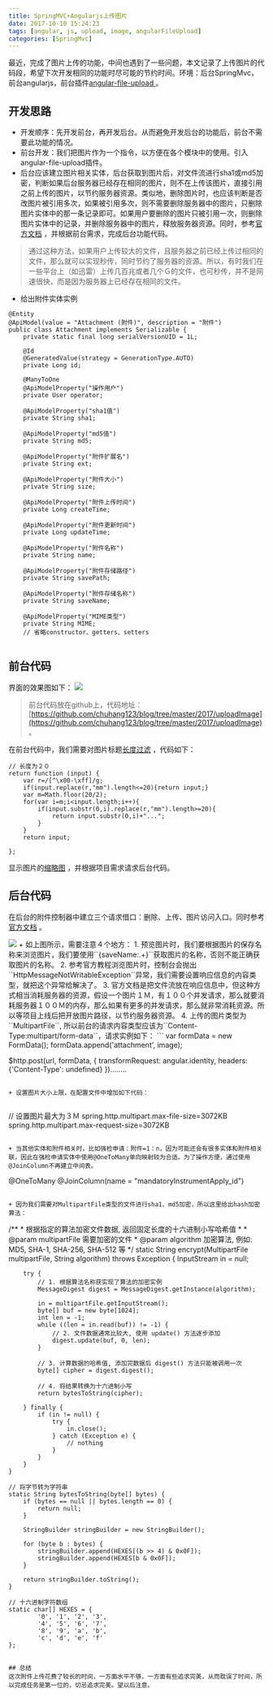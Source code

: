 ```yaml
---
title: SpringMVC+Angularjs上传图片
date: 2017-10-10 15:24:23
tags: [angular, js, upload, image, angularFileUpload]
categories: [SpringMvc]
---
```


最近，完成了图片上传的功能，中间也遇到了一些问题，本文记录了上传图片的代码段，希望下次开发相同的功能时尽可能的节约时间。环境：后台SpringMvc，前台angularjs，前台插件[angular-file-upload ](https://www.npmjs.com/package/angular-file-upload) 。

<!--more-->
## 开发思路
+ 开发顺序：先开发前台，再开发后台。从而避免开发后台的功能后，前台不需要此功能的情况。
+ 前台开发：我们把图片作为一个指令，以方便在各个模块中的使用。引入angular-file-upload插件。
+ 后台应该建立图片相关实体，后台获取到图片后，对文件流进行sha1或md5加密，判断如果后台服务器已经存在相同的图片，则不在上传该图片，直接引用之前上传的图片，以节约服务器资源。类似地，删除图片时，也应该判断是否改图片被引用多次，如果被引用多次，则不需要删除服务器中的图片，只删除图片实体中的那一条记录即可。如果用户要删除的图片只被引用一次，则删除图片实体中的记录，并删除服务器中的图片，释放服务器资源。同时，参考[官方文档](https://spring.io/guides/gs/uploading-files/) ，并根据前台需求，完成后台功能代码。
> 通过这种方法，如果用户上传较大的文件，且服务器之前已经上传过相同的文件，那么就可以实现秒传，同时节约了服务器的资源。所以，有时我们在一些平台上（如迅雷）上传几百兆或者几个Ｇ的文件，也可秒传，并不是网速很快，而是因为服务器上已经存在相同的文件。
+ 给出附件实体实例
```
@Entity
@ApiModel(value = "Attachment (附件)", description = "附件")
public class Attachment implements Serializable {
    private static final long serialVersionUID = 1L;

    @Id
    @GeneratedValue(strategy = GenerationType.AUTO)
    private Long id;

    @ManyToOne
    @ApiModelProperty("操作用户")
    private User operator;

    @ApiModelProperty("sha1值")
    private String sha1;

    @ApiModelProperty("md5值")
    private String md5;

    @ApiModelProperty("附件扩展名")
    private String ext;

    @ApiModelProperty("附件大小")
    private String size;

    @ApiModelProperty("附件上传时间")
    private Long createTime;

    @ApiModelProperty("附件更新时间")
    private Long updateTime;

    @ApiModelProperty("附件名称")
    private String name;

    @ApiModelProperty("附件存储路径")
    private String savePath;

    @ApiModelProperty("附件存储名称")
    private String saveName;

    @ApiModelProperty("MIME类型")
    private String MIME;
    // 省略constructor、getters、setters
   
```

## 前台代码
界面的效果图如下：
<img src="/images/94.png" >
> 前台代码放在github上，代码地址：[https://github.com/chuhang123/blog/tree/master/2017/uploadImage](https://github.com/chuhang123/blog/tree/master/2017/uploadImage) 。

在前台代码中，我们需要对图片标题[长度过滤](https://github.com/chuhang123/blog/blob/master/2017/uploadImage/imagetitle.js) ，代码如下：
```
// 长度为２０
return function (input) {
    var r=/[^\x00-\xff]/g;
    if(input.replace(r,"mm").length<=20){return input;}
    var m=Math.floor(20/2);
    for(var i=m;i<input.length;i++){
        if(input.substr(0,i).replace(r,"mm").length>=20){
            return input.substr(0,i)+"...";
        }
    }
    return input;

};
```
显示图片的[缩略图](https://github.com/chuhang123/blog/blob/master/2017/uploadImage/yunzhithumb.js) ，并根据项目需求请求后台代码。

## 后台代码
在后台的附件控制器中建立三个请求借口：删除、上传、图片访问入口。同时参考[官方文档](https://spring.io/guides/gs/uploading-files/) 。

<img src="/images/95.png" >
+  如上图所示，需要注意４个地方：
1. 预览图片时，我们要根据图片的保存名称来浏览图片，我们要使用``{saveName:.+}``获取图片的名称，否则不能正确获取图片的名称。
2. 参考官方教程浏览图片时，控制台会抛出``HttpMessageNotWritableException``异常，我们需要设置响应信息的内容类型，就把这个异常给解决了。
3. 官方文档是把文件流放在响应信息中，但这种方式相当消耗服务器的资源，假设一个图片１Ｍ，有１００个并发请求，那么就要消耗服务器１００Ｍ的内存，那么如果有更多的并发请求，那么就非常消耗资源。所以等项目上线后把开放图片路径，以节约服务器资源。
4. 上传的图片类型为``MultipartFile``, 所以前台的请求内容类型应该为``Content-Type:multipart/form-data``，请求实例如下：
```
var formData = new FormData();
formData.append('attachment', image);

$http.post(url, formData, {
transformRequest: angular.identity,
headers: {'Content-Type': undefined}
})........
```

+ 设置图片大小上限，在配置文件中增加如下代码：
 
```
// 设置图片最大为３Ｍ
spring.http.multipart.max-file-size=3072KB　
spring.http.multipart.max-request-size=3072KB
```

+ 当其他实体和附件相关时，比如强检申请：附件=1：n，因为可能还会有很多实体和附件相关联，因此在强检申请实体中使用@OneToMany单向映射较为合适。为了操作方便，通过使用 @JoinColumn不再建立中间表。
```
@OneToMany
 @JoinColumn(name = "mandatoryInstrumentApply_id")  
```

+ 因为我们需要对MultipartFile类型的文件进行sha1、md5加密，所以这里给出hash加密算法：
``` 
/**
     * 根据指定的算法加密文件数据, 返回固定长度的十六进制小写哈希值
     *
     * @param multipartFile 需要加密的文件
     * @param algorithm 加密算法, 例如: MD5, SHA-1, SHA-256, SHA-512 等
     */
    static String encrypt(MultipartFile multipartFile, String algorithm) throws Exception {
        InputStream in = null;

        try {
            // 1. 根据算法名称获实现了算法的加密实例
            MessageDigest digest = MessageDigest.getInstance(algorithm);

            in = multipartFile.getInputStream();
            byte[] buf = new byte[1024];
            int len = -1;
            while ((len = in.read(buf)) != -1) {
                // 2. 文件数据通常比较大, 使用 update() 方法逐步添加
                digest.update(buf, 0, len);
            }

            // 3. 计算数据的哈希值, 添加完数据后 digest() 方法只能被调用一次
            byte[] cipher = digest.digest();

            // 4. 将结果转换为十六进制小写
            return bytesToString(cipher);

        } finally {
            if (in != null) {
                try {
                    in.close();
                } catch (Exception e) {
                    // nothing
                }
            }
        }
    }

    // 将字节转为字符串
    static String bytesToString(byte[] bytes) {
        if (bytes == null || bytes.length == 0) {
            return null;
        }

        StringBuilder stringBuilder = new StringBuilder();

        for (byte b : bytes) {
            stringBuilder.append(HEXES[(b >> 4) & 0x0F]);
            stringBuilder.append(HEXES[b & 0x0F]);
        }

        return stringBuilder.toString();
    }

    // 十六进制字符数组
    static char[] HEXES = {
            '0', '1', '2', '3',
            '4', '5', '6', '7',
            '8', '9', 'a', 'b',
            'c', 'd', 'e', 'f'
    };
```

## 总结
这次附件上传花费了较长的时间，一方面水平不够，一方面有些追求完美，从而耽误了时间，所以完成任务是第一位的，切忌追求完美。望以后注意。